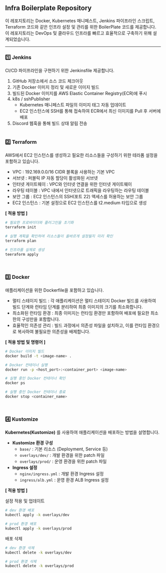 ## Infra Boilerplate Repository
이 레포지토리는 Docker, Kubernetes 매니페스트, Jenkins 파이프라인 스크립트, Terraform 코드와 같은 인프라 설정 및 관리를 위한 BoilerPlate 코드를 제공합니다. 
이 레포지토리는 DevOps 및 클라우드 인프라를 빠르고 효율적으로 구축하기 위해 설계되었습니다.

---

### 1️⃣ Jenkins

CI/CD 파이프라인을 구현하기 위한 Jenkinsfile 제공합니다.
1. GitHub 저장소에서 소스 코드 체크아웃
2. 기존 Docker 이미지 정리 및 새로운 이미지 빌드
3. 빌드된 Docker 이미지를 AWS Elastic Container Registry(ECR)에 푸시
4. k8s / sshPublisher
    - Kubernetes 매니페스트 파일의 이미지 태그 자동 업데이트
    - EC2 인스턴스에 SSH를 통해 접속하여 ECR에서 최신 이미지를 Pull 후 서버에 배포
6. Discord 웹훅을 통해 빌드 상태 알림 전송
<br/><br/>

### 2️⃣ Terraform

AWS에서 EC2 인스턴스를 생성하고 필요한 리소스들을 구성하기 위한 테라폼 설정을 포함하고 있습니다.
- VPC : 192.169.0.0/16 CIDR 블록을 사용하는 기본 VPC
- 서브넷 : 퍼블릭 IP 자동 할당이 활성화된 서브넷
- 인터넷 게이트웨이 : VPC와 인터넷 연결을 위한 인터넷 게이트웨이
- 라우팅 테이블 : VPC 내에서 인터넷으로 트래픽을 라우팅하는 라우팅 테이블
- 보안 그룹 : EC2 인스턴스의 SSH(포트 22) 액세스를 허용하는 보안 그룹
- EC2 인스턴스 : 기본 설정으로 EC2 인스턴스를 t2.medium 타입으로 생성

**[ 적용 방법 ]**
```bash
# 필요한 프로바이더와 플러그인을 초기화
terraform init

# 실행 계획을 확인하여 리소스들이 올바르게 설정될지 미리 확인
terraform plan

# 인프라를 실제로 생성
teeraform apply
```
<br/>

### 3️⃣ Docker

애플리케이션을 위한 Dockerfile을 포함하고 있습니다.
- 멀티 스테이지 빌드 : 각 애플리케이션은 멀티 스테이지 Docker 빌드를 사용하여 빌드 단계와 런타임 단계를 분리하여 최종 이미지의 크기를 최소화합니다.
- 최소화된 런타임 환경 : 최종 이미지는 런타임 환경만 포함하여 배포에 필요한 최소한의 구성만을 포함합니다.
- 효율적인 의존성 관리 : 빌드 과정에서 의존성 파일을 설치하고, 이를 런타임 환경으로 복사하여 불필요한 의존성을 배제합니다.

**[ 적용 방법 및 명령어 ]**
```bash
# Docker 이미지 빌드
docker build -t <image-name> .

# Docker 컨테이너 실행
docker run -p <host_port>:<container_port> <image-name>

# 실행 중인 Docker 컨테이너 확인
docker ps

# 실행 중인 Docker 컨테이너 종료
docker stop <container_name>
```
<br/>

### 4️⃣ Kustomize
 **Kubernetes(Kustomize)** 를 사용하여 애플리케이션을 배포하는 방법을 설명합니다.
 
- **Kustomize 환경 구성**
  - `base/` : 기본 리소스 (Deployment, Service 등)
  - `overlays/dev/` : 개발 환경을 위한 patch 파일
  - `overlays/prod/` : 운영 환경을 위한 patch 파일
- **Ingress 설정**
  - `nginx/ingress.yml` : 개발 환경 Ingress 설정
  - `ingress/alb.yml` : 운영 환경 ALB Ingress 설정

**[ 적용 방법 ]**

설정 적용 및 업데이트
```bash
# dev 환경 배포
kubectl apply -k overlays/dev

# prod 환경 배포
kubectl apply -k overlays/prod
```

배포 삭제
```bash
# dev 환경 삭제
kubectl delete -k overlays/dev  

# prod 환경 삭제
kubectl delete -k overlays/prod
```
